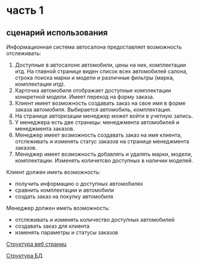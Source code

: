 # часть 1
## сценарий использования

Информационная система автосалона предоставляет возможность отслеживать:
1) Доступные в автосалоне автомобили, цены на них, комплектации итд.
На главной странице виден список всех автомобилей салона, строка поиска марки и модели и различные фильтры (марка, комплектация итд).
2) Карточка автомобиля отображает доступные комплектации конкретной модели. Имеет переход на форму заказа.
3) Клиент имеет возможность создавать заказ на свое имя в форме заказа автомобиля. Выбирается автомобиль, комплектация.
4) На странице авторизации менеджер может войти в учетную запись.
5) У менеджера  есть две страницы: менеджмента автомобилей и менеджмента заказов.
6) Менеджер имеет возможность создавать заказ на имя клиента, отслеживать и изменять статус заказов на странице менеджмента заказов.
7) Менеджер имеет возможность добавлять и удалять марки, модели, комплектации. Изменять количетсво доступных в наличии моделей.

Клиент должен иметь возможность:
- получить информацию о доступных автомобилях
- сравнить комплектации и автомобили
- создать заказ на покупку автомобиля

Менеджер должен иметь возможность:
- отслеживать и изменять количество доступных автомобилей
- создавать заказ для клиента
- изменять параметры и статусы заказов

[Структура веб страниц](pages.png)

[Структура БД](db.png)
